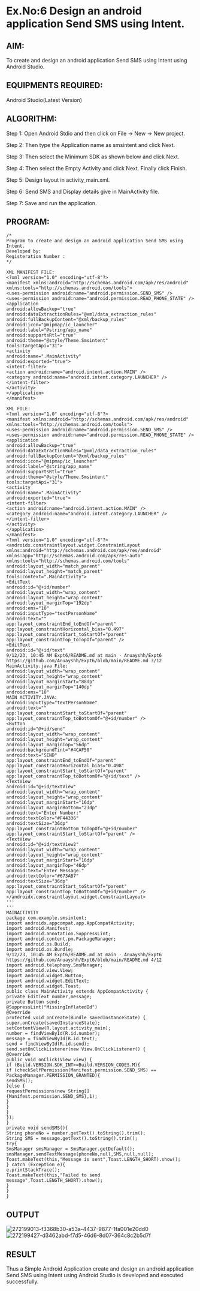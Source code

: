 
# Ex.No:6 Design an android application Send SMS using Intent.


## AIM:

To create and design an android application Send SMS using Intent using Android Studio.

## EQUIPMENTS REQUIRED:

Android Studio(Latest Version)

## ALGORITHM:

Step 1: Open Android Stdio and then click on File -> New -> New project.

Step 2: Then type the Application name as smsintent and click Next. 

Step 3: Then select the Minimum SDK as shown below and click Next.

Step 4: Then select the Empty Activity and click Next. Finally click Finish.

Step 5: Design layout in activity_main.xml.

Step 6: Send SMS and Display details give in MainActivity file.

Step 7: Save and run the application.

## PROGRAM:
```
/*
Program to create and design an android application Send SMS using Intent.
Developed by:
Registeration Number :
*/
```
```
XML MANIFEST FILE:
<?xml version="1.0" encoding="utf-8"?>
<manifest xmlns:android="http://schemas.android.com/apk/res/android"
xmlns:tools="http://schemas.android.com/tools">
<uses-permission android:name="android.permission.SEND_SMS" />
<uses-permission android:name="android.permission.READ_PHONE_STATE" />
<application
android:allowBackup="true"
android:dataExtractionRules="@xml/data_extraction_rules"
android:fullBackupContent="@xml/backup_rules"
android:icon="@mipmap/ic_launcher"
android:label="@string/app_name"
android:supportsRtl="true"
android:theme="@style/Theme.Smsintent"
tools:targetApi="31">
<activity
android:name=".MainActivity"
android:exported="true">
<intent-filter>
<action android:name="android.intent.action.MAIN" />
<category android:name="android.intent.category.LAUNCHER" />
</intent-filter>
</activity>
</application>
</manifest>
```
```
XML FILE:
<?xml version="1.0" encoding="utf-8"?>
<manifest xmlns:android="http://schemas.android.com/apk/res/android"
xmlns:tools="http://schemas.android.com/tools">
<uses-permission android:name="android.permission.SEND_SMS" />
<uses-permission android:name="android.permission.READ_PHONE_STATE" />
<application
android:allowBackup="true"
android:dataExtractionRules="@xml/data_extraction_rules"
android:fullBackupContent="@xml/backup_rules"
android:icon="@mipmap/ic_launcher"
android:label="@string/app_name"
android:supportsRtl="true"
android:theme="@style/Theme.Smsintent"
tools:targetApi="31">
<activity
android:name=".MainActivity"
android:exported="true">
<intent-filter>
<action android:name="android.intent.action.MAIN" />
<category android:name="android.intent.category.LAUNCHER" />
</intent-filter>
</activity>
</application>
</manifest>
<?xml version="1.0" encoding="utf-8"?>
<androidx.constraintlayout.widget.ConstraintLayout
xmlns:android="http://schemas.android.com/apk/res/android"
xmlns:app="http://schemas.android.com/apk/res-auto"
xmlns:tools="http://schemas.android.com/tools"
android:layout_width="match_parent"
android:layout_height="match_parent"
tools:context=".MainActivity">
<EditText
android:id="@+id/number"
android:layout_width="wrap_content"
android:layout_height="wrap_content"
android:layout_marginTop="192dp"
android:ems="10"
android:inputType="textPersonName"
android:text=""
app:layout_constraintEnd_toEndOf="parent"
app:layout_constraintHorizontal_bias="0.497"
app:layout_constraintStart_toStartOf="parent"
app:layout_constraintTop_toTopOf="parent" />
<EditText
android:id="@+id/text"
9/12/23, 10:45 AM Expt6/README.md at main · Anuayshh/Expt6
https://github.com/Anuayshh/Expt6/blob/main/README.md 3/12
MainActivity.java File:
android:layout_width="wrap_content"
android:layout_height="wrap_content"
android:layout_marginStart="88dp"
android:layout_marginTop="140dp"
android:ems="10"
MAIN ACTIVITY.JAVA:
android:inputType="textPersonName"
android:text=""
app:layout_constraintStart_toStartOf="parent"
app:layout_constraintTop_toBottomOf="@+id/number" />
<Button
android:id="@+id/send"
android:layout_width="wrap_content"
android:layout_height="wrap_content"
android:layout_marginTop="56dp"
android:backgroundTint="#4CAF50"
android:text="SEND"
app:layout_constraintEnd_toEndOf="parent"
app:layout_constraintHorizontal_bias="0.498"
app:layout_constraintStart_toStartOf="parent"
app:layout_constraintTop_toBottomOf="@+id/text" />
<TextView
android:id="@+id/textView"
android:layout_width="wrap_content"
android:layout_height="wrap_content"
android:layout_marginStart="16dp"
android:layout_marginBottom="23dp"
android:text="Enter Number:"
android:textColor="#F44336"
android:textSize="36dp"
app:layout_constraintBottom_toTopOf="@+id/number"
app:layout_constraintStart_toStartOf="parent" />
<TextView
android:id="@+id/textView2"
android:layout_width="wrap_content"
android:layout_height="wrap_content"
android:layout_marginStart="16dp"
android:layout_marginTop="46dp"
android:text="Enter Message:"
android:textColor="#673AB7"
android:textSize="36dp"
app:layout_constraintStart_toStartOf="parent"
app:layout_constraintTop_toBottomOf="@+id/number" />
</androidx.constraintlayout.widget.ConstraintLayout>
'''
'''
MAINACTIVITY
package com.example.smsintent;
import androidx.appcompat.app.AppCompatActivity;
import android.Manifest;
import android.annotation.SuppressLint;
import android.content.pm.PackageManager;
import android.os.Build;
import android.os.Bundle;
9/12/23, 10:45 AM Expt6/README.md at main · Anuayshh/Expt6
https://github.com/Anuayshh/Expt6/blob/main/README.md 4/12
import android.telephony.SmsManager;
import android.view.View;
import android.widget.Button;
import android.widget.EditText;
import android.widget.Toast;
public class MainActivity extends AppCompatActivity {
private EditText number,message;
private Button send;
@SuppressLint("MissingInflatedId")
@Override
protected void onCreate(Bundle savedInstanceState) {
super.onCreate(savedInstanceState);
setContentView(R.layout.activity_main);
number = findViewById(R.id.number);
message = findViewById(R.id.text);
send = findViewById(R.id.send);
send.setOnClickListener(new View.OnClickListener() {
@Override
public void onClick(View view) {
if (Build.VERSION.SDK_INT>=Build.VERSION_CODES.M){
if (checkSelfPermission(Manifest.permission.SEND_SMS) ==
PackageManager.PERMISSION_GRANTED){
sendSMS();
}else {
requestPermissions(new String[]
{Manifest.permission.SEND_SMS},1);
}
}
}
});
}
private void sendSMS(){
String phoneNo = number.getText().toString().trim();
String SMS = message.getText().toString().trim();
try{
SmsManager smsManager = SmsManager.getDefault();
smsManager.sendTextMessage(phoneNo,null,SMS,null,null);
Toast.makeText(this,"Message is sent",Toast.LENGTH_SHORT).show();
} catch (Exception e){
e.printStackTrace();
Toast.makeText(this,"Failed to send message",Toast.LENGTH_SHORT).show();
}
}
}
```
## OUTPUT
![272199013-f3368b30-a53a-4437-9877-1fa001e20dd0](https://github.com/MilitantVlr/EXP6/assets/121683193/00cdb8ad-29a3-4c4d-868d-3e0086059199)
![272199427-d3462abd-f7d5-46d6-8d07-364c8c2b5d7f](https://github.com/MilitantVlr/EXP6/assets/121683193/49cc62f0-5641-4dc1-bca3-94b2fea686d6)



## RESULT
Thus a Simple Android Application create and design an android application Send SMS using Intent using Android Studio is developed and executed successfully.
